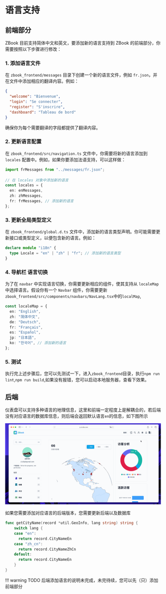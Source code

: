 # 语言支持

## 前端部分

ZBook 目前支持简体中文和英文，要添加新的语言支持到 ZBook 的前端部分，你需要按照以下步骤进行修改：

### 1. 添加语言文件

在 `zbook_frontend/messages` 目录下创建一个新的语言文件，例如 `fr.json`，并在文件中添加相应的翻译内容。例如：

```json
{
  "welcome": "Bienvenue",
  "login": "Se connecter",
  "register": "S'inscrire",
  "dashboard": "Tableau de bord"
}
```

确保你为每个需要翻译的字段都提供了翻译内容。

### 2. 更新语言配置

在 `zbook_frontend/src/navigation.ts` 文件中，你需要将新的语言添加到 `locales` 配置中。例如，如果你要添加法语支持，可以这样做：

```typescript
import frMessages from "../messages/fr.json";

// 在 locales 对象中添加新的语言
const locales = {
  en: enMessages,
  zh: zhMessages,
  fr: frMessages, // 添加新的语言
};
```

### 3. 更新全局类型定义

在 `zbook_frontend/global.d.ts` 文件中，添加新的语言类型声明。你可能需要更新接口或类型定义，以便包含新的语言。例如：

```typescript
declare module "i18n" {
  type Locale = "en" | "zh" | "fr"; // 添加新的语言类型
}
```

### 4. 导航栏 语言切换

为了在 `navbar` 中实现语言切换，你需要更新相应的组件，使其支持从 `localeMap` 中选择语言。假设你有一个 `Navbar` 组件，你需要更新`zbook_frontend/src/components/navbars/NavLang.tsx`中的`localMap`,

```typescript
const localeMap = {
  en: "English",
  zh: "简体中文",
  de: "Deutsch",
  fr: "Français",
  es: "Español",
  jp: "日本語",
  ko: "한국어", // 添加新的语言
};
```

### 5. 测试

执行完上述步骤后，您可以先测试一下，进入`zbook_frontend`目录，执行`npm run lint`,`npm run build`,如果没有报错，您可以启动本地服务器，查看下效果。

## 后端

仪表盘可以支持多种语言的地理信息，这里和前端一定程度上是解耦合的，若后端没有对应语言的数据库信息，则后端会返回默认语言`en`的信息，如下图所示

![lang_support](./assets/lang_support.gif)

如果您需要添加对应语言的后端版本，您需要更新后端以及数据库

```go
func getCityName(record *util.GeoInfo, lang string) string {
    switch lang {
    case "en":
      return record.CityNameEn
    case "zh_cn":
      return record.CityNameZhCn
    default:
      return record.CityNameEn
    }
}
```

!!! warning TODO
    后端添加语言的说明未完成，未完待续，您可以先（只）添加前端部分
